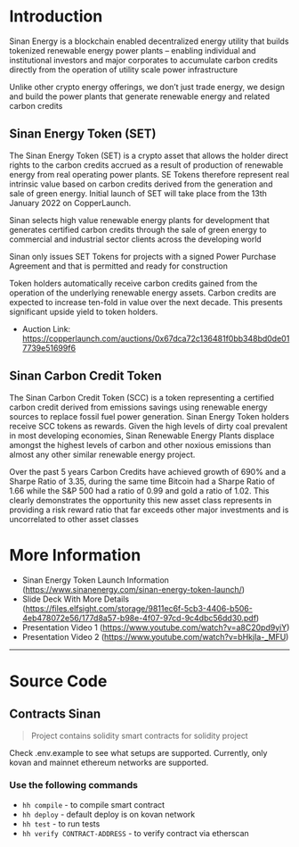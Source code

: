 
# Introduction 
Sinan Energy is a blockchain enabled decentralized energy utility that builds tokenized renewable energy power plants – enabling individual and institutional investors and major corporates to accumulate carbon credits directly from the operation of utility scale power infrastructure

Unlike other crypto energy offerings, we don’t just trade energy, we design and build the power plants that generate renewable energy and related carbon credits

## Sinan Energy Token (SET)
The Sinan Energy Token (SET) is a crypto asset  that allows the holder direct rights to the carbon credits accrued as a result of production of renewable energy from real operating power plants. SE Tokens therefore represent real intrinsic value based on carbon credits derived from the generation and sale of green energy. Initial launch of SET will take place from the 13th January 2022 on CopperLaunch. 

Sinan selects high value renewable energy plants for development that generates certified carbon credits through the sale of green energy to commercial and industrial sector clients across the developing world

Sinan only issues SET Tokens for projects with a signed Power Purchase Agreement and that is permitted and ready for construction

Token holders automatically receive carbon credits gained from the operation of the underlying renewable energy assets. Carbon credits are expected to increase ten-fold in value over the next decade. This presents significant upside yield to token holders.

- Auction Link: https://copperlaunch.com/auctions/0x67dca72c136481f0bb348bd0de017739e51699f6

## Sinan Carbon Credit Token

The Sinan Carbon Credit Token (SCC) is a token representing a certified carbon credit derived from emissions savings using renewable energy sources to replace fossil fuel power generation. Sinan Energy Token holders receive SCC tokens as rewards. Given the high levels of dirty coal prevalent in most developing economies, Sinan Renewable Energy Plants displace amongst the highest levels of carbon and other noxious emissions than almost any other similar renewable energy project.


Over the past 5 years Carbon Credits have achieved growth of 690% and a Sharpe Ratio of 3.35, during the same time Bitcoin had a Sharpe Ratio of 1.66 while the S&P 500 had a ratio of 0.99 and gold a ratio of 1.02. This clearly demonstrates the opportunity this new asset class represents in providing a risk reward ratio that far exceeds other major investments and is uncorrelated to other asset classes

# More Information

- Sinan Energy Token Launch Information (https://www.sinanenergy.com/sinan-energy-token-launch/)
- Slide Deck With More Details (https://files.elfsight.com/storage/9811ec6f-5cb3-4406-b506-4eb478072e56/177d8a57-b98e-4f07-97cd-9c4dbc56dd30.pdf)
- Presentation Video 1 (https://www.youtube.com/watch?v=a8C20pd9yiY)
- Presentation Video 2 (https://www.youtube.com/watch?v=bHkjIa-_MFU)

---


# Source Code
## Contracts Sinan
> Project contains solidity smart contracts for solidity project

Check .env.example to see what setups are supported.
Currently, only kovan and mainnet ethereum networks are supported.

### Use the following commands
- <code>hh compile</code> - to compile smart contract
- <code>hh deploy</code> - default deploy is on kovan network
- <code>hh test</code> - to run tests
- <code>hh verify CONTRACT-ADDRESS</code> - to verify contract via etherscan
